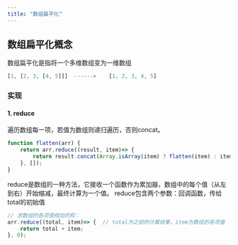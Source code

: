 ```yaml
---
title: "数组扁平化"
---
```

## 数组扁平化概念
数组扁平化是指将一个多维数组变为一维数组
```js
[1, [2, 3, [4, 5]]]  ------>    [1, 2, 3, 4, 5]
```
### 实现

#### 1. reduce
遍历数组每一项，若值为数组则递归遍历，否则concat。
```js
function flatten(arr) {  
    return arr.reduce((result, item)=> {
        return result.concat(Array.isArray(item) ? flatten(item) : item);
    }, []);
}
```
reduce是数组的一种方法，它接收一个函数作为累加器，数组中的每个值（从左到右）开始缩减，最终计算为一个值。
reduce包含两个参数：回调函数，传给total的初始值
```js
// 求数组的各项值相加的和： 
arr.reduce((total, item)=> {  // total为之前的计算结果，item为数组的各项值
    return total + item;
}, 0);
```